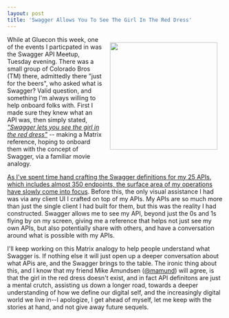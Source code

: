 ```yaml
---
layout: post
title: 'Swagger Allows You To See The Girl In The Red Dress'
---
```

<p><img style="padding: 15px;" src="https://s3.amazonaws.com/kinlane-productions/matrix/matrix-code-green-1.jpg" alt="" width="250" align="right" /></p>
<p>While at Gluecon this week, one of the events I particpated in was the Swagger API Meetup, Tuesday evening. There was a small group of Colorado Bros (TM) there, admittedly there "just for the beers", who asked what is Swagger? Valid question, and something I'm always willing to help onboard folks with. First I made sure they knew what an API was, then simply stated, <span style="text-decoration: underline;"><em>"Swagger lets you see the girl in the red dress"</em></span> -- making a Matrix reference, hoping to onboard them with the concept of Swagger, via a familiar movie analogy.&nbsp;</p>
<p><a href="https://kin-lane.github.io/master/index.html">As I've spent time hand crafting the Swagger definitions for my 25 APIs, which includes almost 350 endpoints, the surface area of my operations have slowly come into focus</a>. Before this, the only visual assistance I had was via any client UI I crafted on top of my APIs. My APIs are so much more than just the single client I had built for them, but this was the reality I had constructed. Swagger allows me to see my API, beyond just the 0s and 1s flying by on my screen, giving me a reference that helps not just see my own APIs, but also potentially share with others, and have a conversation around what is possible with my APIs.</p>
<p>I'll keep working on this Matrix analogy to help people understand what Swagger is. If nothing else it will just open up a deeper conversation about what APis are, and the Swagger brings to the table. The ironic thing about this, and I know that my friend Mike Amundsen (<a href="https://twitter.com/mamund">@mamund</a>) will agree, is that the girl in the red dress doesn't exist, and in fact API definitons are just a mental crutch, assisting us down a longer road, towards a deeper understanding of how we define our digital self, and the increasingly digital world we live in--I apologize, I get ahead of myself, let me keep with the stories at hand, and not give away future sequels.</p>